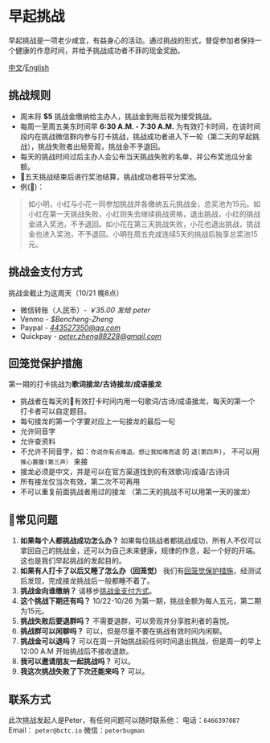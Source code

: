 # 早起挑战
早起挑战是一项老少咸宜，有益身心的活动。通过挑战的形式，督促参加者保持一个健康的作息时间，并给予挑战成功者不菲的现金奖励。

[中文](https://google.com)/[English](https://google.com)

## 挑战规则

- 周末将 **$5** 挑战金缴纳给主办人，挑战金到账后视为接受挑战。
- 每周一至周五美东时间早 **6:30 A.M. - 7:30 A.M.** 为有效打卡时间，在该时间段内在挑战微信群内参与打卡挑战，挑战成功者进入下一轮（第二天的早起挑战），挑战失败者出局旁观，挑战金不予退回。
- 每天的挑战时间过后主办人会公布当天挑战失败的名单，并公布奖池瓜分金额。
- 五天挑战结束后进行奖池结算，挑战成功者将平分奖池。
- 例(🌰)：
> 如小明，小红与小花一同参加挑战并各缴纳五元挑战金，总奖池为15元。如小红在第一天挑战失败，小红则失去继续挑战资格，退出挑战，小红的挑战金进入奖池，不予退回。如小花在第三天挑战失败，小花也退出挑战，挑战金也进入奖池，不予退回。小明在周五完成连续5天的挑战后独享总奖池15元。

## 挑战金支付方式 <a name="money"></a>
挑战金截止为这周天（10/21 晚8点）
- 微信转账（人民币）- *￥35.00 发给 peter*
- Venmo - *$Bencheng-Zheng*
- Paypal - *443527350@qq.com*
- Quickpay - *peter.zheng88228@gmail.com*

## 回笼觉保护措施 <a name="hlj"></a>

第一期的打卡挑战为**歌词接龙/古诗接龙/成语接龙**

- 挑战者在每天的有效打卡时间内用一句歌词/古诗/成语接龙，每天的第一个打卡者可以自定题目。
- 每句接龙的第一个字要对应上一句接龙的最后一句
- 允许同音字
- 允许查资料
- 不允许不同音字，如：`你说你有点难追，想让我知难而退` 的 `退(第四声)`， 不可以用`推心置腹(第三声）` 来接
- 接龙必须是中文，并是可以在官方渠道找到的有效歌词/成语/古诗词
- 所有接龙仅当次有效，第二次不可再用
- 不可以重复前面挑战者用过的接龙 （第二天的挑战不可以用第一天的接龙）

## 常见问题

1. **如果每个人都挑战成功怎么办？**
如果每位挑战者都挑战成功，所有人不仅可以拿回自己的挑战金，还可以为自己未来健康，规律的作息，起一个好的开端。这也是我们早起挑战的发起目的。
2. **如果有人打卡了以后又睡了怎么办（回笼觉）**
我们有[回笼觉保护措施](#hlj)，经测试后发现，完成接龙挑战后一般都睡不着了。
3. **挑战金向谁缴纳？**
请移步[挑战金支付方式](#money)。
4. **这个挑战下期还有吗？**
10/22-10/26 为第一期，挑战金额为每人五元，第二期为15元。
5. **挑战失败后要退群吗？**
不需要退群，可以旁观并分享胜利者的喜悦。
6. **挑战群可以闲聊吗？**
可以，但是尽量不要在挑战有效时间内闲聊。
7. **挑战金可以退吗？**
可以在周一开始挑战前任何时间退出挑战，但是周一的早上12:00 A.M 开始挑战后不接收退款。
8. **我可以邀请朋友一起挑战吗？**
可以。
9. **我这次挑战失败了下次还能来吗？**
可以。

## 联系方式

此次挑战发起人是Peter，有任何问题可以随时联系他：
电话：`6466397087`
Email： `peter@bctc.io`
微信：`peterbugman`
